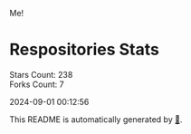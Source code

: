 Me!

# Respositories Stats
Stars Count: 238  
Forks Count: 7

2024-09-01 00:12:56  

This README is automatically generated by [🐰](https://github.com/rnitta/rnitta).
